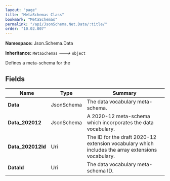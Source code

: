 ```yaml
---
layout: "page"
title: "MetaSchemas Class"
bookmark: "MetaSchemas"
permalink: "/api/JsonSchema.Net.Data/:title/"
order: "10.02.007"
---
```

**Namespace:** Json.Schema.Data

**Inheritance:**
`MetaSchemas`
 🡒 
`object`

Defines a meta-schema for the

## Fields

| Name | Type | Summary |
|---|---|---|
| **Data** | JsonSchema | The data vocabulary meta-schema. |
| **Data_202012** | JsonSchema | A 2020-12 meta-schema which incorporates the data vocabulary. |
| **Data_202012Id** | Uri | The ID for the draft 2020-12 extension vocabulary which includes the array extensions vocabulary. |
| **DataId** | Uri | The data vocabulary meta-schema ID. |

